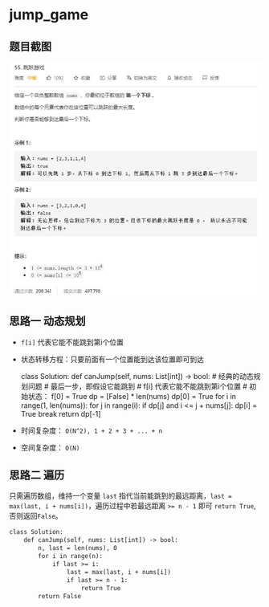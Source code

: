 
# jump_game

## 题目截图
 ![](jump_game.jpg)

## 思路一 动态规划
- `f[i]` 代表它能不能跳到第i个位置
- 状态转移方程：只要前面有一个位置能到达该位置即可到达


    class Solution:
    def canJump(self, nums: List[int]) -> bool:
        # 经典的动态规划问题
        # 最后一步，即假设它能跳到
        # f[i] 代表它能不能跳到第i个位置
        # 初始状态： f[0] = True
        dp = [False] * len(nums)
        dp[0] = True 
        for i in range(1, len(nums)):
            for j in range(i):
                if dp[j] and i <= j + nums[j]:
                    dp[i] = True
                    break
        return dp[-1]

- 时间复杂度： `O(N^2), 1 + 2 + 3 + ... + n`
- 空间复杂度： `O(N)`

## 思路二 遍历

只需遍历数组，维持一个变量 `last` 指代当前能跳到的最远距离，`last = max(last, i + nums[i])`，遍历过程中若最远距离 `>= n - 1` 即可 `return True`,否则返回`False`。


    class Solution:
        def canJump(self, nums: List[int]) -> bool:
            n, last = len(nums), 0
            for i in range(n):
                if last >= i:
                    last = max(last, i + nums[i])
                    if last >= n - 1:
                        return True
            return False
